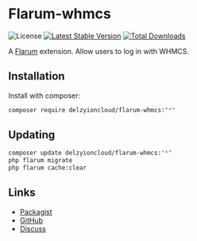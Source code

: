 # Flarum-whmcs

![License](https://img.shields.io/badge/license-GPL-3.0-only-blue.svg) [![Latest Stable Version](https://img.shields.io/packagist/v/delzyioncloud/flarum-whmcs.svg)](https://packagist.org/packages/delzyioncloud/flarum-whmcs) [![Total Downloads](https://img.shields.io/packagist/dt/delzyioncloud/flarum-whmcs.svg)](https://packagist.org/packages/delzyioncloud/flarum-whmcs)

A [Flarum](http://flarum.org) extension. Allow users to log in with WHMCS.

## Installation

Install with composer:

```sh
composer require delzyioncloud/flarum-whmcs:"*"
```

## Updating

```sh
composer update delzyioncloud/flarum-whmcs:"*"
php flarum migrate
php flarum cache:clear
```

## Links

- [Packagist](https://packagist.org/packages/delzyioncloud/flarum-whmcs)
- [GitHub](https://github.com/delzyioncloud/flarum-whmcs)
- [Discuss](https://discuss.flarum.org/d/PUT_DISCUSS_SLUG_HERE)
